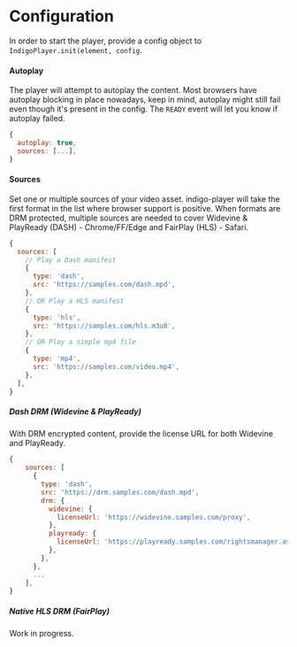 # Configuration

In order to start the player, provide a config object to `IndigoPlayer.init(element, config`.

#### Autoplay

The player will attempt to autoplay the content. Most browsers have autoplay blocking in place nowadays, keep in mind, autoplay might still fail even though it's present in the config. The `READY` event will let you know if autoplay failed.

```javascript
{
  autoplay: true,
  sources: [...],
}
```

#### Sources

Set one or multiple sources of your video asset. indigo-player will take the first format in the list where browser support is positive. When formats are DRM protected, multiple sources are needed to cover Widevine & PlayReady (DASH) - Chrome/FF/Edge and FairPlay (HLS) - Safari.

```javascript
{
  sources: [
    // Play a Dash manifest
    {
      type: 'dash',
      src: 'https://samples.com/dash.mpd',
    },
    // OR Play a HLS manifest
    {
      type: 'hls',
      src: 'https://samples.com/hls.m3u8',
    },
    // OR Play a simple mp4 file
    {
      type: 'mp4',
      src: 'https://samples.com/video.mp4',
    },
  ],
}
```

##### Dash DRM (Widevine & PlayReady)

With DRM encrypted content, provide the license URL for both Widevine and PlayReady.

```javascript
{
    sources: [
      {
        type: 'dash',
        src: 'https://drm.samples.com/dash.mpd',
        drm: {
          widevine: {
            licenseUrl: 'https://widevine.samples.com/proxy',
          },
          playready: {
            licenseUrl: 'https://playready.samples.com/rightsmanager.asmx',
          },
        },
      },
      ...
    ],
}
```

##### Native HLS DRM (FairPlay)

Work in progress.